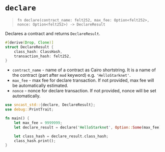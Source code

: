 # `declare`

> `fn declare(contract_name: felt252, max_fee: Option<felt252>, nonce: Option<felt252>) -> DeclareResult`

Declares a contract and returns `DeclareResult`.

```rust
#[derive(Drop, Clone)]
struct DeclareResult {
    class_hash: ClassHash,
    transaction_hash: felt252,
}
```

- `contract_name` - name of a contract as Cairo shortstring. It is a name of the contract (part after `mod` keyword) e.g. `'HelloStarknet'`.
- `max_fee` - max fee for declare transaction. If not provided, max fee will be automatically estimated.
- `nonce` - nonce for declare transaction. If not provided, nonce will be set automatically.

```rust
use sncast_std::{declare, DeclareResult};
use debug::PrintTrait;

fn main() {
    let max_fee = 9999999;
    let declare_result = declare('HelloStarknet', Option::Some(max_fee), nonce::None);

    let class_hash = declare_result.class_hash;
    class_hash.print();
}
```
